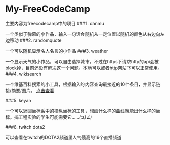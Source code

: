 # My-FreeCodeCamp
主要内容为freecodecamp中的项目
###1. danmu

一个类似于弹幕的小作品，输入一句话会随机从一定位置以随机的颜色从右边向左边移动
###2. randomquote

一个可以随机显示名人名言的小作品
###3. weather

一个显示天气的小作品，可以自由选择城市。不过在https下请求http的api会被block掉，目前还没有解决这一个问题。本地可以或者http网站下可以正常使用。
###4. wikisearch

一个维基百科搜索的小工具，根据输入的内容查询最接近的10个条目，并显示链接/摘要/图片。
[点击查看](https://zhangcuizc.github.io/My-FreeCodeCamp)

###5. keyan

一个可以返回坐标系中的横纵坐标的工具，想画什么样的曲线就能出什么样的坐标。搞工程实验的学生可能需要它……_(:з)∠)_

###6. twitch dota2

可以查看在twitch的DOTA2频道里人气最高的16个直播频道